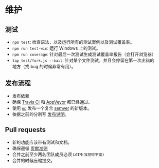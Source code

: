 # 维护


## 测试

 - `npm test`: 检查语法，以及运行所有的测试案例以及测试覆盖率。
 - `npm run test-win`: 运行 Windows 上的测试。
 - `npm run coverage`: 针对最后一次测试生成测试覆盖率报告（会打开浏览器）
 - `tap test/fork.js --bail`: 针对某个文件测试，并且会停留在第一次出错的地方（找 bug 的时候非常有用）。


## 发布流程

- 发布依赖
- 确保 [Travis CI](https://travis-ci.org/sindresorhus/ava) 和 [AppVeyor](https://ci.appveyor.com/project/sindresorhus/ava/branch/master) 都已经通过。
- 使用 [`np`](https://github.com/sindresorhus/np) 发布一个复合 [semver](http://semver.org) 的新版本。
- 依据之前的分割写 [发布说明](https://github.com/sindresorhus/ava/releases/new)。


## Pull requests

- 新的功能应该带有测试和文档。
- 确保遵循 [贡献准则](contributing.md)
- 合并之前至少两名团队成员必须 `LGTM(我觉得不错)`
- 合并的时候压缩提交。
